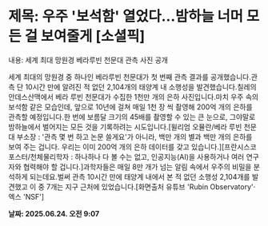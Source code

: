 # **제목: 우주 '보석함' 열었다…밤하늘 너머 모든 걸 보여줄게 [소셜픽]**

  내용: 세계 최대 망원경 베라루빈 천문대 관측 사진 공개
	
	
	
		
			
				
				
				
			
		
	
	

세계 최대의 망원경 중 하나인 베라루빈 천문대가 첫 번째 관측 결과를 공개했습니다.관측 단 10시간 만에 알려진 적 없던 2,104개의 태양계 내 소행성을 발견했습니다.칠레의 안데스산맥에서 베라 루빈 천문대가 수집한 1천만 개의 은하 사진입니다.마치 우주 속의 보석함 같은 모습인데, 앞으로 10년에 걸쳐 매일 1천 장 씩 촬영해 200억 개의 은하를 관측할 예정입니다.한 번에 보름달 크기의 45배를 촬영할 수 있는 큰 눈으로, 그야말로 밤하늘에서 벌어지는 모든 것을 기록하려는 시도입니다.[윌리엄 오뮬란/베라 루빈 천문대 부소장 : '관측 몇 번 하고 논문 쓸게요'가 아니라, 백만 개의 별과 백만 개의 은하를 보여 주는 겁니다. 우리는 이미 200억 개의 은하 데이터를 갖고 있습니다.][프란시스코 포스터/천체물리학자 : 하나하나 다 볼 수는 없고, 인공지능(AI)을 사용하거나 여러 연구자와 협력해야 할 겁니다.]과학자들은 매일 8만 개가 넘는 알림 속에서 우주의 비밀을 분석하게 되는데요.벌써 관측 10시간 만에 태양계 내에서 본 적 없던 소행성 2,104개를 발견했고 이 중 7개는 지구 근처에 있었습니다.[화면출처 유튜브 'Rubin Observatory'·엑스 'NSF']

  **날짜: 2025.06.24. 오전 9:07**